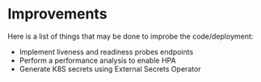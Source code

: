 # Improvements 

Here is a list of things that may be done to improbe the code/deployment:

- Implement liveness and readiness probes endpoints
- Perform a performance analysis to enable HPA
- Generate K8S secrets using External Secrets Operator